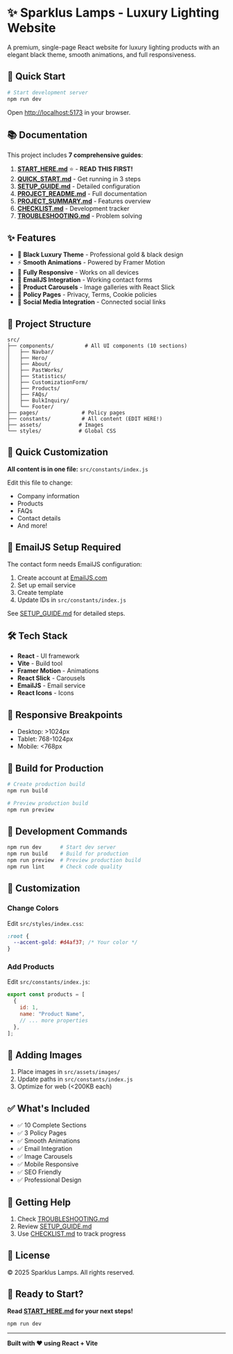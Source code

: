 # ✨ Sparklus Lamps - Luxury Lighting Website

A premium, single-page React website for luxury lighting products with an elegant black theme, smooth animations, and full responsiveness.

## 🚀 Quick Start

```bash
# Start development server
npm run dev
```

Open [http://localhost:5173](http://localhost:5173) in your browser.

## 📚 Documentation

This project includes **7 comprehensive guides**:

1. **[START_HERE.md](START_HERE.md)** ⭐ - **READ THIS FIRST!**
2. **[QUICK_START.md](QUICK_START.md)** - Get running in 3 steps
3. **[SETUP_GUIDE.md](SETUP_GUIDE.md)** - Detailed configuration
4. **[PROJECT_README.md](PROJECT_README.md)** - Full documentation
5. **[PROJECT_SUMMARY.md](PROJECT_SUMMARY.md)** - Features overview
6. **[CHECKLIST.md](CHECKLIST.md)** - Development tracker
7. **[TROUBLESHOOTING.md](TROUBLESHOOTING.md)** - Problem solving

## ✨ Features

- 🎨 **Black Luxury Theme** - Professional gold & black design
- ⚡ **Smooth Animations** - Powered by Framer Motion
- 📱 **Fully Responsive** - Works on all devices
- 📧 **EmailJS Integration** - Working contact forms
- 🎠 **Product Carousels** - Image galleries with React Slick
- 📄 **Policy Pages** - Privacy, Terms, Cookie policies
- 🔗 **Social Media Integration** - Connected social links

## 📂 Project Structure

```
src/
├── components/          # All UI components (10 sections)
│   ├── Navbar/
│   ├── Hero/
│   ├── About/
│   ├── PastWorks/
│   ├── Statistics/
│   ├── CustomizationForm/
│   ├── Products/
│   ├── FAQs/
│   ├── BulkInquiry/
│   └── Footer/
├── pages/              # Policy pages
├── constants/          # All content (EDIT HERE!)
├── assets/            # Images
└── styles/            # Global CSS
```

## 🎯 Quick Customization

**All content is in one file:** `src/constants/index.js`

Edit this file to change:

- Company information
- Products
- FAQs
- Contact details
- And more!

## 📧 EmailJS Setup Required

The contact form needs EmailJS configuration:

1. Create account at [EmailJS.com](https://www.emailjs.com/)
2. Set up email service
3. Create template
4. Update IDs in `src/constants/index.js`

See [SETUP_GUIDE.md](SETUP_GUIDE.md) for detailed steps.

## 🛠️ Tech Stack

- **React** - UI framework
- **Vite** - Build tool
- **Framer Motion** - Animations
- **React Slick** - Carousels
- **EmailJS** - Email service
- **React Icons** - Icons

## 📱 Responsive Breakpoints

- Desktop: >1024px
- Tablet: 768-1024px
- Mobile: <768px

## 🚀 Build for Production

```bash
# Create production build
npm run build

# Preview production build
npm run preview
```

## 📝 Development Commands

```bash
npm run dev      # Start dev server
npm run build    # Build for production
npm run preview  # Preview production build
npm run lint     # Check code quality
```

## 🎨 Customization

### Change Colors

Edit `src/styles/index.css`:

```css
:root {
  --accent-gold: #d4af37; /* Your color */
}
```

### Add Products

Edit `src/constants/index.js`:

```javascript
export const products = [
  {
    id: 1,
    name: "Product Name",
    // ... more properties
  },
];
```

## 📸 Adding Images

1. Place images in `src/assets/images/`
2. Update paths in `src/constants/index.js`
3. Optimize for web (<200KB each)

## ✅ What's Included

- ✅ 10 Complete Sections
- ✅ 3 Policy Pages
- ✅ Smooth Animations
- ✅ Email Integration
- ✅ Image Carousels
- ✅ Mobile Responsive
- ✅ SEO Friendly
- ✅ Professional Design

## 🎯 Getting Help

1. Check [TROUBLESHOOTING.md](TROUBLESHOOTING.md)
2. Review [SETUP_GUIDE.md](SETUP_GUIDE.md)
3. Use [CHECKLIST.md](CHECKLIST.md) to track progress

## 📄 License

© 2025 Sparklus Lamps. All rights reserved.

## 🌟 Ready to Start?

**Read [START_HERE.md](START_HERE.md) for your next steps!**

```bash
npm run dev
```

---

**Built with ❤️ using React + Vite**
